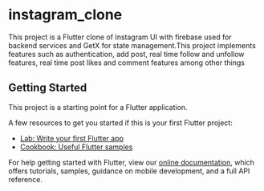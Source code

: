 # instagram_clone

This project is a Flutter clone of Instagram UI with firebase used for backend services and GetX for state management.This project implements features such as authentication, add post, real time follow and unfollow features, real time post likes and comment features among other things

## Getting Started

This project is a starting point for a Flutter application.

A few resources to get you started if this is your first Flutter project:

- [Lab: Write your first Flutter app](https://flutter.dev/docs/get-started/codelab)
- [Cookbook: Useful Flutter samples](https://flutter.dev/docs/cookbook)

For help getting started with Flutter, view our
[online documentation](https://flutter.dev/docs), which offers tutorials,
samples, guidance on mobile development, and a full API reference.
